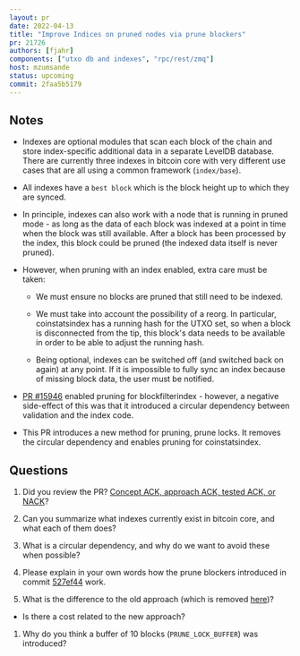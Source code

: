 ```yaml
---
layout: pr
date: 2022-04-13
title: "Improve Indices on pruned nodes via prune blockers"
pr: 21726
authors: [fjahr]
components: ["utxo db and indexes", "rpc/rest/zmq"]
host: mzumsande
status: upcoming
commit: 2faa5b5179
---
```


## Notes

* Indexes are optional modules that scan each block of the chain and store index-specific
additional data in a separate LevelDB database. There are currently three indexes in bitcoin core with very
different use cases that are all using a common framework (`index/base`).

* All indexes have a `best block` which is the block height up to which they are synced.

* In principle, indexes can also work with a node that is running in pruned mode - as long as the
data of each block was indexed at a point in time when the block was still available.
After a block has been processed by the index, this block could be pruned
(the indexed data itself is never pruned).

* However, when pruning with an index enabled, extra care must be taken:

    - We must ensure no blocks are pruned that still need to be indexed.

    - We must take into account the possibility of a reorg. In particular,
    coinstatsindex has a running hash for the UTXO set, so when a block is
    disconnected from the tip, this block's data needs to be available
    in order to be able to adjust the running hash.

    - Being optional, indexes can be switched off (and switched back on again) at any point.
    If it is impossible to fully sync an index because of missing block data, the user
    must be notified.

* [PR #15946](https://github.com/bitcoin/bitcoin/pull/15946) enabled pruning for
    blockfilterindex - however, a negative side-effect of this was that it introduced a circular
    dependency between validation and the index code.

* This PR introduces a new method for pruning, prune locks. It removes the circular
dependency and enables pruning for coinstatsindex.


## Questions

1. Did you review the PR? [Concept ACK, approach ACK, tested ACK, or
   NACK](https://github.com/bitcoin/bitcoin/blob/master/CONTRIBUTING.md#peer-review)?

1. Can you summarize what indexes currently exist in bitcoin core, and what each of them does?

1. What is a circular dependency, and why do we want to avoid these when possible?

1. Please explain in your own words how the prune blockers introduced in commit
   [527ef44](https://github.com/bitcoin-core-review-club/bitcoin/commit/527ef4463b23ab8c80b8502cd833d64245c5cfc4)
work.

1. What is the difference to the old approach (which is removed
   [here](https://github.com/bitcoin-core-review-club/bitcoin/commit/3b8b898d96f570489238a4aa21cf4fe27a4a7e73#diff-97c3a52bc5fad452d82670a7fd291800bae20c7bc35bb82686c2c0a4ea7b5b98L2278-L2281))?
- Is there a cost related to the new approach?

1. Why do you think a buffer of 10 blocks (`PRUNE_LOCK_BUFFER`) was introduced?


<!-- TODO: After meeting, uncomment and add meeting log between the irc tags
## Meeting Log

{% irc %}
{% endirc %}
-->
